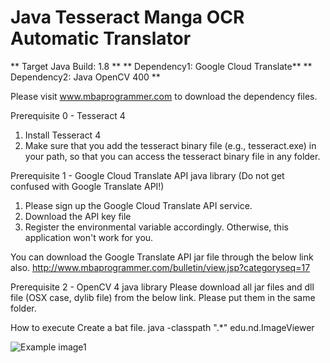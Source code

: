 Java Tesseract Manga OCR Automatic Translator
===============================

** Target Java Build: 1.8 **
** Dependency1: Google Cloud Translate**
** Dependency2: Java OpenCV 400 **

Please visit www.mbaprogrammer.com to download the dependency files.

Prerequisite 0 - Tesseract 4
1. Install Tesseract 4
2. Make sure that you add the tesseract binary file (e.g., tesseract.exe) in your path, so that you can access the tesseract binary file in any folder.

Prerequisite 1 - Google Cloud Translate API java library (Do not get confused with Google Translate API!)
1. Please sign up the Google Cloud Translate API service.
2. Download the API key file
3. Register the environmental variable accordingly.
Otherwise, this application won't work for you.

You can download the Google Translate API jar file through the below link also.
http://www.mbaprogrammer.com/bulletin/view.jsp?categoryseq=17

Prerequisite 2 - OpenCV 4 java library
Please download all jar files and dll file (OSX case, dylib file) from the below link.
Please put them in the same folder.

How to execute
Create a bat file.
java -classpath ".\*" edu.nd.ImageViewer

![Example image1](http://www.mbaprogrammer.com/upload/ttt1.png)
